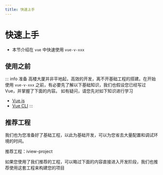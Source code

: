 ```yaml
---
title: 快速上手
---
```


# 快速上手

- 本节介绍在 `vue` 中快速使用 `vue-v-xxx`

## 使用之前

::: info 准备
高楼大厦并非平地起，高效的开发，离不开基础工程的搭建。在开始使用 `vue-v-xxx` 之前，有必要先了解以下基础知识，我们也假设您已经写过 Vue，并掌握了下面的内容。
如有疑问，请您先对如下知识进行学习

- [Vue.js](https://cn.vuejs.org/v2/guide/index.html)
- [Vue CLI](https://cli.vuejs.org/zh/)
  :::

## 推荐工程

我们也为您准备好了基础工程，以此为基础开发，可以为您省去大量配置和调试环境的时间。

推荐工程：iview-project

如果您使用了我们推荐的工程，可以略过下面的内容直接进入开发阶段，我们也推荐使用这套工程来构建您的项目
